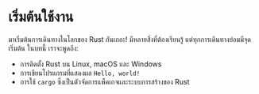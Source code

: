 # เริ่มต้นใช้งาน

มาเริ่มต้นการเดินทางในโลกของ Rust กันเถอะ! มีหลายสิ่งที่ต้องเรียนรู้ แต่ทุกการเดินทางย่อมมีจุดเริ่มต้น 
ในบทนี้ เราจะพูดถึง:

* การติดตั้ง Rust บน Linux, macOS และ Windows
* การเขียนโปรแกรมที่แสดงผล `Hello, world!`
* การใช้ `cargo` ซึ่งเป็นตัวจัดการแพ็คเกจและระบบการสร้างของ Rust
